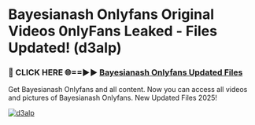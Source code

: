 # Bayesianash Onlyfans Original Videos 0nlyFans Leaked - Files Updated! (d3alp)

<h3>🔴 CLICK HERE 🌐==►► <a href="https://tinyurl.com/ehrbuxhb" rel="nofollow">Bayesianash Onlyfans Updated Files</a></h3>

Get Bayesianash Onlyfans and all content. Now you can access all videos and pictures of Bayesianash Onlyfans. New Updated Files 2025!

[![d3alp](https://i.imgur.com/lVYEuWS.gif)](https://tinyurl.com/ehrbuxhb)
